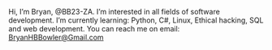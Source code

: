 Hi, I’m Bryan, @BB23-ZA.
I’m interested in all fields of software development.
I’m currently learning: Python, C#, Linux, Ethical hacking, SQL and web development. 
You can reach me on email: BryanHBBowler@Gmail.com

<!---
BB23-ZA/BB23-ZA is a ✨ special ✨ repository because its `README.md` (this file) appears on your GitHub profile.
You can click the Preview link to take a look at your changes.
--->
